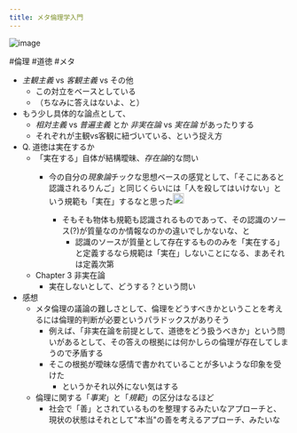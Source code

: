 ```yaml
---
title: メタ倫理学入門
---
```


![image](https://m.media-amazon.com/images/I/91L3kSOS3bL.jpg)

\#倫理 #道徳 #メタ

* *主観主義* vs *客観主義* vs その他
  * この対立をベースとしている
  * （ちなみに答えはないよ、と）
* もう少し具体的な論点として、
  * *相対主義* vs *普遍主義* とか *非実在論* vs *実在論* があったりする
  * それぞれが主観vs客観に紐づいている、という捉え方
* Q. 道徳は実在するか
  * 「実在する」自体が結構曖昧、*存在論*的な問い
    * 今の自分の*現象論*チックな思想ベースの感覚として、「そこにあると認識されるりんご」と同じくらいには「人を殺してはいけない」という規範も「実在」するなと思った<img src='https://scrapbox.io/api/pages/blu3mo-public/blu3mo/icon' alt='blu3mo.icon' height="19.5"/>

      * そもそも物体も規範も認識されるものであって、その認識のソース(?)が質量なのか情報なのかの違いでしかないな、と
        * 認識のソースが質量として存在するもののみを「実在する」と定義するなら規範は「実在」しないことになる、まあそれは定義次第
  * Chapter 3 非実在論
    * 実在しないとして、どうする？という問い
* 感想
  * メタ倫理の議論の難しさとして、倫理をどうすべきかということを考えるには倫理的判断が必要というパラドックスがありそう
    * 例えば、「非実在論を前提として、道徳をどう扱うべきか」という問いがあるとして、その答えの根拠には何かしらの倫理が存在してしまうので矛盾する
    * そこの根拠が曖昧な感情で書かれていることが多いような印象を受けた
      * というかそれ以外にない気はする
  * 倫理に関する「*事実*」と「*規範*」の区分はなるほど
    * 社会で「善」とされているものを整理するみたいなアプローチと、現状の状態はそれとして"本当"の善を考えるアプローチ、みたいな
